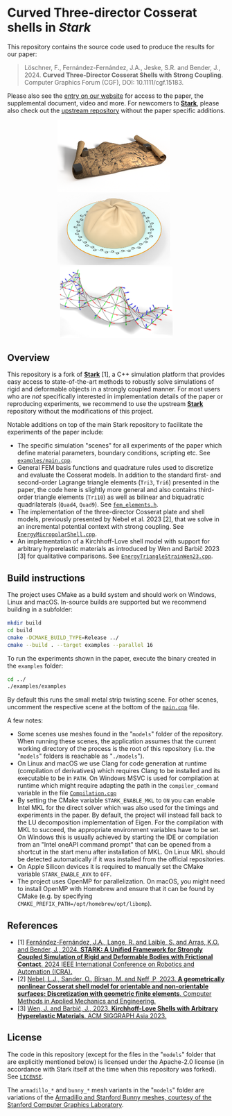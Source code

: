 # Curved Three-director Cosserat shells in *Stark*

This repository contains the source code used to produce the results for our paper:

> Löschner, F., Fernández-Fernández, J.A., Jeske, S.R. and Bender, J., 2024. **Curved Three-Director Cosserat Shells with Strong Coupling**. Computer Graphics Forum (CGF), DOI: 10.1111/cgf.15183.

Please also see the [entry on our website](https://animation.rwth-aachen.de/publication/0589/) for access to the paper, the supplemental document, video and more.
For newcomers to [**Stark**](https://github.com/InteractiveComputerGraphics/stark), please also check out the [upstream repository](https://github.com/InteractiveComputerGraphics/stark) without the paper specific additions.

<p align=center>
 <img src="docs/images/scroll.png" width="260">
  &nbsp;&nbsp;
 <img src="docs/images/dumpling.png" width="260">
  &nbsp;&nbsp;
 <img src="docs/images/strip.png" width="260">
</p>

## Overview

This repository is a fork of [**Stark**](https://github.com/InteractiveComputerGraphics/stark) [1], a C++ simulation platform that provides easy access to state-of-the-art methods to robustly solve simulations of rigid and deformable objects in a strongly coupled manner.
For most users who are *not* specifically interested in implementation details of the paper or reproducing experiments, we recommend to use the upstream [**Stark**](https://github.com/InteractiveComputerGraphics/stark) repository without the modifications of this project.

Notable additions on top of the main Stark repository to facilitate the experiments of the paper include:

 - The specific simulation "scenes" for all experiments of the paper which define material parameters, boundary conditions, scripting etc. See [`examples/main.cpp`](examples/main.cpp).
 - General FEM basis functions and quadrature rules used to discretize and evaluate the Cosserat models. In addition to the standard first- and second-order Lagrange triangle elements (`Tri3`, `Tri6`) presented in the paper, the code here is slightly more general and also contains third-order triangle elements (`Tri10`) as well as bilinear and biquadratic quadrilaterals (`Quad4`, `Quad9`). See [`fem_elements.h`](stark/src/models/fem_elements.h).
 - The implementation of the three-director Cosserat plate and shell models, previously presented by Nebel et al. 2023 [2], that we solve in an incremental potential context with strong coupling. See [`EnergyMicropolarShell.cpp`](stark/src/models/deformables/surface/EnergyMicropolarShell.cpp). 
 - An implementation of a Kirchhoff-Love shell model with support for arbitrary hyperelastic materials as introduced by Wen and Barbič 2023 [3] for qualitative comparisons. See [`EnergyTriangleStrainWen23.cpp`](stark/src/models/deformables/surface/EnergyTriangleStrainWen23.cpp).

## Build instructions

The project uses CMake as a build system and should work on Windows, Linux and macOS.
In-source builds are supported but we recommend building in a subfolder:
```bash
mkdir build
cd build
cmake -DCMAKE_BUILD_TYPE=Release ../
cmake --build . --target examples --parallel 16
```
To run the experiments shown in the paper, execute the binary created in the `examples` folder:
```bash
cd ../
./examples/examples
```
By default this runs the small metal strip twisting scene. For other scenes, uncomment the respective scene at the bottom of the [`main.cpp`](examples/main.cpp) file.

A few notes:
 - Some scenes use meshes found in the "`models`" folder of the repository. When running these scenes, the application assumes that the current working directory of the process is the root of this repository (i.e. the "`models`" folders is reachable as "`./models`").
 - On Linux and macOS we use Clang for code generation at runtime (compilation of derivatives) which requires Clang to be installed and its executable to be in `PATH`.
   On Windows MSVC is used for compilation at runtime which might require adapting the path in the `compiler_command` variable in the file [`Compilation.cpp`](stark/extern/symx/src/Compilation.cpp)
 - By setting the CMake variable `STARK_ENABLE_MKL` to `ON` you can enable Intel MKL for the direct solver which was also used for the timings and experiments in the paper.
   By default, the project will instead fall back to the LU decomposition implementation of Eigen.
   For the compilation with MKL to succeed, the appropriate environment variables have to be set.
   On Windows this is usually achieved by starting the IDE or compilation from an "Intel oneAPI command prompt" that can be opened from a shortcut in the start menu after installation of MKL.
   On Linux MKL should be detected automatically if it was installed from the official repositories.
 - On Apple Silicon devices it is required to manually set the CMake variable `STARK_ENABLE_AVX` to `OFF`.
 - The project uses OpenMP for parallelization. On macOS, you might need to install OpenMP with Homebrew and ensure that it can be found by CMake (e.g. by specifying `CMAKE_PREFIX_PATH=/opt/homebrew/opt/libomp`).

## References
 - [1] [Fernández-Fernández, J.A., Lange, R. and Laible, S. and Arras, K.O. and Bender, J., 2024. **STARK: A Unified Framework for Strongly Coupled Simulation of Rigid and Deformable Bodies with Frictional Contact**. 2024 IEEE International Conference on Robotics and Automation (ICRA).](https://ieeexplore.ieee.org/document/10610574)
 - [2] [Nebel, L.J., Sander, O., Bîrsan, M. and Neff, P, 2023. **A geometrically nonlinear Cosserat shell model for orientable and non-orientable surfaces: Discretization with geometric finite elements**. Computer Methods in Applied Mechanics and Engineering.](https://www.sciencedirect.com/science/article/pii/S0045782523004334)
 - [3] [Wen, J. and Barbič, J., 2023. **Kirchhoff-Love Shells with Arbitrary Hyperelastic Materials**. ACM SIGGRAPH Asia 2023.](https://dl.acm.org/doi/10.1145/3618405)

## License

The code in this repository (except for the files in the "`models`" folder that are explicitly mentioned below) is licensed under the Apache-2.0 license (in accordance with Stark itself at the time when this repository was forked). See [`LICENSE`](LICENSE).

The `armadillo_*` and `bunny_*` mesh variants in the "`models`" folder are variations of the [Armadillo and Stanford Bunny meshes, courtesy of the Stanford Computer Graphics Laboratory](http://graphics.stanford.edu/data/3Dscanrep/).

